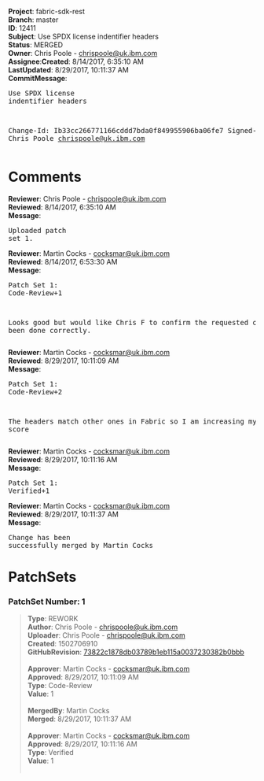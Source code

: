 <strong>Project</strong>: fabric-sdk-rest</br><strong>Branch</strong>: master<br><strong>ID</strong>: 12411<br><strong>Subject</strong>: Use SPDX license indentifier headers<br><strong>Status</strong>: MERGED<br><strong>Owner</strong>: Chris Poole - chrispoole@uk.ibm.com<br><strong>Assignee</strong>:<strong>Created</strong>: 8/14/2017, 6:35:10 AM<br><strong>LastUpdated</strong>: 8/29/2017, 10:11:37 AM<br><strong>CommitMessage</strong>:<br><pre>Use SPDX license indentifier headers

Change-Id: Ib33cc266771166cddd7bda0f849955906ba06fe7
Signed-off-by: Chris Poole <chrispoole@uk.ibm.com>
</pre><h1>Comments</h1><strong>Reviewer</strong>: Chris Poole - chrispoole@uk.ibm.com<br><strong>Reviewed</strong>: 8/14/2017, 6:35:10 AM<br><strong>Message</strong>: <pre>Uploaded patch set 1.</pre><strong>Reviewer</strong>: Martin Cocks - cocksmar@uk.ibm.com<br><strong>Reviewed</strong>: 8/14/2017, 6:53:30 AM<br><strong>Message</strong>: <pre>Patch Set 1: Code-Review+1

Looks good but would like Chris F to confirm the requested change has been done correctly.</pre><strong>Reviewer</strong>: Martin Cocks - cocksmar@uk.ibm.com<br><strong>Reviewed</strong>: 8/29/2017, 10:11:09 AM<br><strong>Message</strong>: <pre>Patch Set 1: Code-Review+2

The headers match other ones in Fabric so I am increasing my review score</pre><strong>Reviewer</strong>: Martin Cocks - cocksmar@uk.ibm.com<br><strong>Reviewed</strong>: 8/29/2017, 10:11:16 AM<br><strong>Message</strong>: <pre>Patch Set 1: Verified+1</pre><strong>Reviewer</strong>: Martin Cocks - cocksmar@uk.ibm.com<br><strong>Reviewed</strong>: 8/29/2017, 10:11:37 AM<br><strong>Message</strong>: <pre>Change has been successfully merged by Martin Cocks</pre><h1>PatchSets</h1><h3>PatchSet Number: 1</h3><blockquote><strong>Type</strong>: REWORK<br><strong>Author</strong>: Chris Poole - chrispoole@uk.ibm.com<br><strong>Uploader</strong>: Chris Poole - chrispoole@uk.ibm.com<br><strong>Created</strong>: 1502706910<br><strong>GitHubRevision</strong>: [73822c1878db03789b1eb115a0037230382b0bbb](https://github.com/hyperledger/fabric-sdk-rest/commit/73822c1878db03789b1eb115a0037230382b0bbb)<br><br><strong>Approver</strong>: Martin Cocks - cocksmar@uk.ibm.com<br><strong>Approved</strong>: 8/29/2017, 10:11:09 AM<br><strong>Type</strong>: Code-Review<br><strong>Value</strong>: 1<br><br><strong>MergedBy</strong>: Martin Cocks<br><strong>Merged</strong>: 8/29/2017, 10:11:37 AM<br><br><strong>Approver</strong>: Martin Cocks - cocksmar@uk.ibm.com<br><strong>Approved</strong>: 8/29/2017, 10:11:16 AM<br><strong>Type</strong>: Verified<br><strong>Value</strong>: 1<br><br></blockquote>
